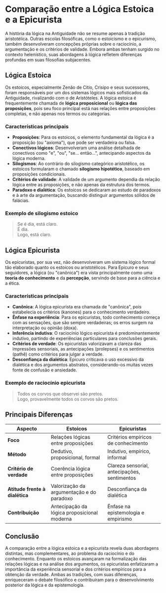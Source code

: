 # Comparação entre a Lógica Estoica e a Epicurista

A história da lógica na Antiguidade não se resume apenas à tradição aristotélica. Outras escolas filosóficas, como o estoicismo e o epicurismo, também desenvolveram concepções próprias sobre o raciocínio, a argumentação e os critérios de validade. Embora ambas tenham surgido no contexto helenístico, suas abordagens à lógica refletem diferenças profundas em suas filosofias subjacentes.

## Lógica Estoica

Os estoicos, especialmente Zenão de Cítio, Crisipo e seus sucessores, foram responsáveis por um dos sistemas lógicos mais sofisticados da Antiguidade, rivalizando com o de Aristóteles. A lógica estoica é frequentemente chamada de **lógica proposicional** ou **lógica das proposições**, pois seu foco principal está nas relações entre proposições completas, e não apenas nos termos ou categorias.

### Características principais

- **Proposições**: Para os estoicos, o elemento fundamental da lógica é a proposição (ou "axioma"), que pode ser verdadeira ou falsa.
- **Conectivos lógicos**: Desenvolveram uma análise detalhada de conectivos como "e", "ou", "se... então...", antecipando aspectos da lógica moderna.
- **Silogismos**: Ao contrário do silogismo categórico aristotélico, os estoicos formularam o chamado **silogismo hipotético**, baseado em proposições condicionais.
- **Critérios de validade**: A validade de um argumento dependia da relação lógica entre as proposições, e não apenas da estrutura dos termos.
- **Paradoxo e dialética**: Os estoicos se dedicaram ao estudo de paradoxos e à arte da argumentação, buscando distinguir argumentos sólidos de falácias.

### Exemplo de silogismo estoico

> Se é dia, está claro.  
> É dia.  
> Logo, está claro.

## Lógica Epicurista

Os epicuristas, por sua vez, não desenvolveram um sistema lógico formal tão elaborado quanto os estoicos ou aristotélicos. Para Epicuro e seus seguidores, a lógica (ou "canônica") era vista principalmente como uma **teoria do conhecimento** e da **percepção**, servindo de base para a ciência e a ética.

### Características principais

- **Canônica**: A lógica epicurista era chamada de "canônica", pois estabelecia os critérios (kanones) para o conhecimento verdadeiro.
- **Ênfase na experiência**: Para os epicuristas, todo conhecimento começa com as sensações, que são sempre verdadeiras; os erros surgem na interpretação ou opinião (doxa).
- **Inferência indutiva**: O raciocínio lógico epicurista é predominantemente indutivo, partindo de experiências particulares para conclusões gerais.
- **Critérios de verdade**: Os epicuristas valorizavam a clareza das impressões sensoriais, as antecipações (prolepses) e os sentimentos (pathê) como critérios para julgar a verdade.
- **Desconfiança da dialética**: Epicuro criticava o uso excessivo da dialética e dos argumentos abstratos, considerando-os muitas vezes fonte de confusão e ansiedade.

### Exemplo de raciocínio epicurista

> Todos os corvos que observei são pretos.  
> Logo, provavelmente todos os corvos são pretos.

## Principais Diferenças

| Aspecto                  | Estoicos                                   | Epicuristas                                 |
|--------------------------|--------------------------------------------|---------------------------------------------|
| **Foco**                 | Relações lógicas entre proposições         | Critérios empíricos de conhecimento         |
| **Método**               | Dedutivo, proposicional, formal            | Indutivo, empírico, informal                |
| **Critério de verdade**  | Coerência lógica entre proposições         | Clareza sensorial, antecipações, sentimentos|
| **Atitude frente à dialética** | Valorização da argumentação e do paradoxo | Desconfiança da dialética                   |
| **Contribuição**         | Antecipação da lógica proposicional moderna| Ênfase na epistemologia e empirismo         |

## Conclusão

A comparação entre a lógica estoica e a epicurista revela duas abordagens distintas, mas complementares, ao problema do raciocínio e do conhecimento. Enquanto os estoicos avançaram na formalização das relações lógicas e na análise dos argumentos, os epicuristas enfatizaram a importância da experiência sensorial e dos critérios empíricos para a obtenção da verdade. Ambas as tradições, com suas diferenças, enriqueceram o debate filosófico e contribuíram para o desenvolvimento posterior da lógica e da epistemologia.